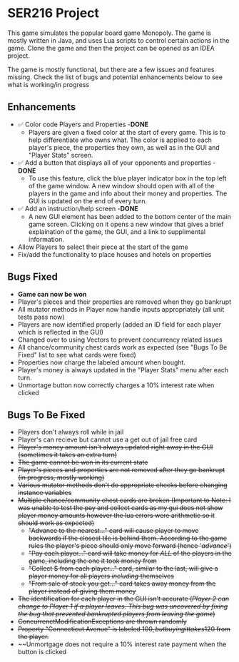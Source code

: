 # SER216 Project
This game simulates the popular board game Monopoly. The game is mostly written in Java, and uses Lua scripts to control certain actions in the game. Clone the game and then the project can be opened as an IDEA project.

The game is mostly functional, but there are a few issues and features missing. Check the list of bugs and potential enhancements below to see what is working/in progress



## Enhancements
* ✅ Color code Players and Properties -__DONE__
  * Players are given a fixed color at the start of every game. This is to help differentiate who owns what. The color is applied to each player's piece, the properties they own, as well as in the GUI and "Player Stats" screen.
* ✅ Add a button that displays all of your opponents and properties -__DONE__
  * To use this feature, click the blue player indicator box in the top left of the game window. A new window should open with all of the players in the game and info about their money and properties. The GUI is updated on the end of every turn.
* ✅ Add an instruction/help screen -__DONE__
  * A new GUI element has been added to the bottom center of the main game screen. Clicking on it opens a new window that gives a brief explaination of the game, the GUI, and a link to supplimental information.
* Allow Players to select their piece at the start of the game
* Fix/add the functionality to place houses and hotels on properties
  
## Bugs Fixed
* **Game can now be won**
* Player's pieces and their properties are removed when they go bankrupt
* All mutator methods in Player now handle inputs appropriately (all unit tests pass now)
* Players are now identified properly (added an ID field for each player which is reflected in the GUI)
* Changed over to using Vectors to prevent concurrency related issues
* All chance/community chest cards work as expected (see "Bugs To Be Fixed" list to see what cards were fixed)
* Properties now charge the labeled amount when bought.
* Player's money is always updated in the "Player Stats" menu after each turn.
* Unmortage button now correctly charges a 10% interest rate when clicked 

## Bugs To Be Fixed
* Players don't always roll while in jail
* Player's can recieve but cannot use a get out of jail free card
* ~~Player's money amount isn't always updated right away in the GUI (sometimes it takes an extra turn)~~
* ~~The game cannot be won in its current state~~
* ~~Player's pieces and properties are not removed after they go bankrupt (in progress, mostly working)~~
* ~~Various mutator methods don't do appropriate checks before changing instance variables~~
* ~~Multiple chance/community chest cards are broken (Important to Note: I was unable to test the pay and collect cards as my gui does not show player money amounts however the lua errors were arithmetic so it should work as expected)~~
  * ~~"Advance to the nearest..." card will cause player to move backwards if the closest tile is behind them. According to the game rules the player's piece should only move forward (hence '_advance_')~~
  * ~~"Pay each player..." card will take money for _ALL_ of the players in the game, including the one it took money from~~
  * ~~"Collect $<amount> from each player..." card, similar to the last, will give a player money for all players _including_ themselves~~
  * ~~"From sale of stock you get..." card takes away money from the player instead of giving them money~~
* ~~The identification for each player in the GUI isn't accurate (_Player 2 can change to Player 1 if a player leaves. This bug was uncovered by fixing the bug that prevented bankrupted players from leaving the game_)~~
* ~~ConcurrenctModificationExceptions are thrown randomly~~
* ~~Property "Connecticut Avenue" is labeled 100$, but buying it takes 120$ from the player.~~
* ~~Unmortgage does not require a 10% interest rate payment when the button is clicked
